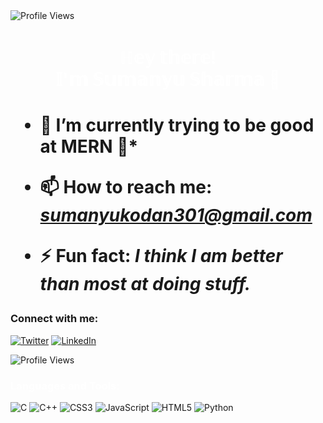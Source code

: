 
<img src="https://user-images.githubusercontent.com/74038190/225813708-98b745f2-7d22-48cf-9150-083f1b00d6c9.gif" alt="Profile Views" />
<h1 align="center" style="color: white;">ℍ𝕖𝕪 𝕥𝕙𝕖𝕣𝕖!  <br> 𝕀'𝕞 𝕊𝕦𝕞𝕒𝕟𝕪𝕦 𝕊𝕙𝕒𝕣𝕞𝕒 👋<h1>


- 🔭 I’m currently trying to be good at MERN 🤖*


- 📫 How to reach me: *sumanyukodan301@gmail.com*


- ⚡ Fun fact: *I think I am better than most at doing stuff.*

### Connect with me:
[![Twitter](https://img.shields.io/badge/Twitter-%231DA1F2.svg?style=for-the-badge&logo=twitter&logoColor=white)](https://twitter.com/Sumanyusharma4)
[![LinkedIn](https://img.shields.io/badge/LinkedIn-%230077B5.svg?style=for-the-badge&logo=linkedin&logoColor=white)](https://www.linkedin.com/in/sumanyu-sharma-975377263/)

<img src="https://user-images.githubusercontent.com/74038190/212284145-bf2c01a8-c448-4f1a-b911-996024c84606.gif" alt="Profile Views" />



<h3 align="left" style="color: white;">Languages and Tools:</h3>

![C](https://img.shields.io/badge/c-%2300599C.svg?style=for-the-badge&logo=c&logoColor=white) ![C++](https://img.shields.io/badge/c++-%2300599C.svg?style=for-the-badge&logo=c%2B%2B&logoColor=white) ![CSS3](https://img.shields.io/badge/css3-%231572B6.svg?style=for-the-badge&logo=css3&logoColor=white) ![JavaScript](https://img.shields.io/badge/javascript-%23323330.svg?style=for-the-badge&logo=javascript&logoColor=%23F7DF1E) ![HTML5](https://img.shields.io/badge/html5-%23E34F26.svg?style=for-the-badge&logo=html5&logoColor=white) ![Python](https://img.shields.io/badge/python-3670A0?style=for-the-badge&logo=python&logoColor=ffdd54) 

